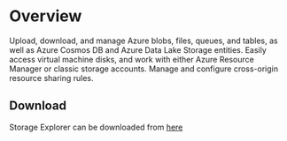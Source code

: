 # Overview

Upload, download, and manage Azure blobs, files, queues, and tables, as well as Azure Cosmos DB and Azure Data Lake Storage entities. Easily access virtual machine disks, and work with either Azure Resource Manager or classic storage accounts. Manage and configure cross-origin resource sharing rules.

## Download

Storage Explorer can be downloaded from [here](https://azure.microsoft.com/en-us/features/storage-explorer/)